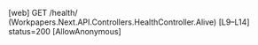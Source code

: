 [web] GET /health/  (Workpapers.Next.API.Controllers.HealthController.Alive)  [L9–L14] status=200 [AllowAnonymous]

